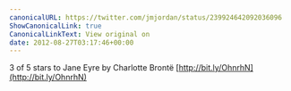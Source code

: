 ```yaml
---
canonicalURL: https://twitter.com/jmjordan/status/239924642092036096
ShowCanonicalLink: true
CanonicalLinkText: View original on
date: 2012-08-27T03:17:46+00:00
---
```

3 of 5 stars to Jane Eyre by Charlotte Brontë [http://bit.ly/OhnrhN](http://bit.ly/OhnrhN)